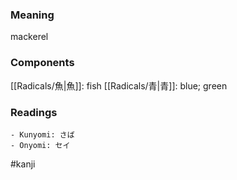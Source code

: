 ### Meaning

mackerel

### Components

[[Radicals/魚|魚]]: fish [[Radicals/青|青]]: blue; green

### Readings

```
- Kunyomi: さば
- Onyomi: セイ
```

#kanji